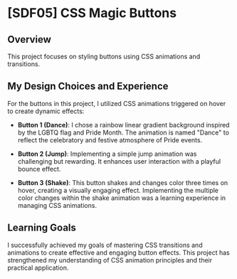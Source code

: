 # [SDF05] CSS Magic Buttons

## Overview

This project focuses on styling buttons using CSS animations and transitions.

## My Design Choices and Experience 
For the buttons in this project, I utilized CSS animations triggered on hover to create dynamic effects:

- **Button 1 (Dance)**: I chose a rainbow linear gradient background inspired by the LGBTQ flag and Pride Month. The animation is named "Dance" to reflect the celebratory and festive atmosphere of Pride events.

- **Button 2 (Jump)**: Implementing a simple jump animation was challenging but rewarding. It enhances user interaction with a playful bounce effect.

- **Button 3 (Shake)**: This button shakes and changes color three times on hover, creating a visually engaging effect. Implementing the multiple color changes within the shake animation was a learning experience in managing CSS animations.

## Learning Goals

I successfully achieved my goals of mastering CSS transitions and animations to create effective and engaging button effects. This project has strengthened my understanding of CSS animation principles and their practical application.
